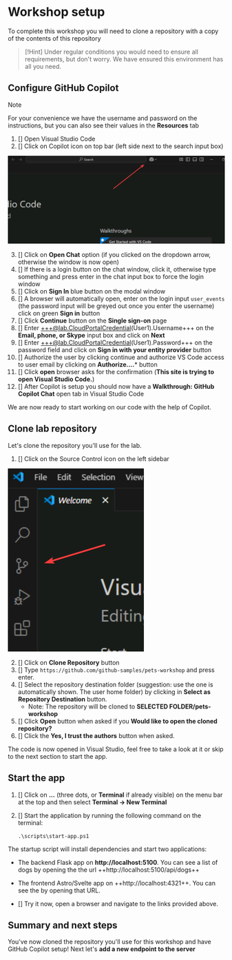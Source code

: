 # Workshop setup

To complete this workshop you will need to clone a repository with a copy of the contents of this repository

> [!Hint]
> Under regular conditions you would need to ensure all requirements, but don't worry. We have ensured this environment has all you need.

## Configure GitHub Copilot

> [!NOTE]
> For your convenience we have the username and password on the instructions, but you can also see their values in the **Resources** tab


1. [] Open Visual Studio Code
2. [] Click on Copilot icon on top bar (left side next to the search input box)

![Copilot icon](./images/0-copilot-icon.png)

3. [] Click on **Open Chat** option (if you clicked on the dropdown arrow, otherwise the window is now open)
4. [] If there is a login button on the chat window, click it, otherwise type something and press enter in the chat input box to force the login window
5. [] Click on **Sign In** blue button on the modal window
6. [] A browser will automatically open, enter on the login input `user_events` (the password input will be greyed out once you enter the username) click on green **Sign in** button
7. [] Click **Continue** button on the **Single sign-on** page
8. [] Enter +++@lab.CloudPortalCredential(User1).Username+++ on the **Email, phone, or Skype** input box and click on **Next**
9. [] Enter +++@lab.CloudPortalCredential(User1).Password+++ on the password field and click on **Sign in with your entity provider** button
10. [] Authorize the user by clicking continue and authorize VS Code access to user email by clicking on **Authorize....*** button
11. [] Click **open**  browser asks for the confirmation (**This site is trying to open Visual Studio Code.**)
12. [] After Copilot is setup you should now have a **Walkthrough: GitHub Copilot Chat** open tab in Visual Studio Code

We are now ready to start working on our code with the help of Copilot.

## Clone lab repository

Let's clone the repository you'll use for the lab.

1. [] Click on the Source Control icon on the left sidebar

![Source control icon](./images/0-source-control-icon.png)

2. [] Click on **Clone Repository** button
3. [] Type `https://github.com/github-samples/pets-workshop` and press enter.
4. [] Select the repository destination folder (suggestion: use the one is automatically shown. The user home folder) by clicking in **Select as Repository Destination** button.
    - Note: The repository will be cloned to **SELECTED FOLDER/pets-workshop**
5. [] Click **Open** button when asked if you **Would like to open the cloned repository?**
6. [] Click the **Yes, I trust the authors** button when asked.

The code is now opened in Visual Studio, feel free to take a look at it or skip to the next section to start the app.

## Start the app

1. [] Click on **...** (three dots, or **Terminal** if already visible) on the menu bar at the top and then select **Terminal -> New Terminal**
2. [] Start the application by running the following command on the terminal:

    ```pwsh
    .\scripts\start-app.ps1
    ```

The startup script will install dependencies and start two applications:

- The backend Flask app on **http://localhost:5100**. You can see a list of dogs by opening the the url ++http://localhost:5100/api/dogs++
- The frontend Astro/Svelte app on ++http://localhost:4321++. You can see the by opening that URL.

- [] Try it now, open a browser and navigate to the links provided above.

## Summary and next steps

You've now cloned the repository you'll use for this workshop and have GitHub Copilot setup! Next let's **add a new endpoint to the server**
